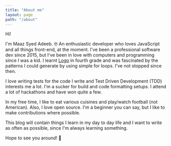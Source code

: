 ```yaml
---
title: "About me"
layout: page
path: "/about"
---
```


Hi!

I'm Maaz Syed Adeeb. 🤓 An enthusiastic developer who loves JavaScript and all things front-end, at the moment. I've been a professional software dev since 2015, but I've been in love with computers and programming since I was a kid. I learnt [Logo](<https://en.wikipedia.org/wiki/Logo_(programming_language)>) in fourth grade and was fascinated by the patterns I could generate by using simple for loops. I've not stopped since then.

I love writing tests for the code I write and Test Driven Development (TDD) interests me a lot. I'm a sucker for build and code formatting setups. I attend a lot of hackathons and have won quite a few.

In my free time, I like to eat various cuisines and play/watch football (not American). Also, I love open source. I'm a beginner you can say, but I like to make contributions where possible.

This blog will contain things I learn in my day to day life and I want to write as often as possible, since I'm always learning something.

Hope to see you around! 👻
